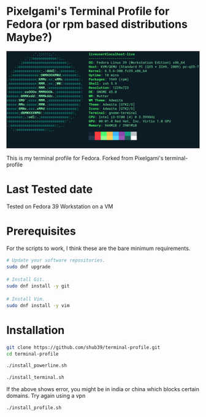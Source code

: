 # Pixelgami's Terminal Profile for Fedora (or rpm based distributions Maybe?)

![terminal](./terminal_screenshot.png)

This is my terminal profile for Fedora. Forked from Pixelgami's terminal-profile

# Last Tested date
Tested on Fedora 39 Workstation on a VM

# Prerequisites

For the scripts to work, I think these are the bare minimum requirements.

```bash
# Update your software repositories.
sudo dnf upgrade

# Install Git.
sudo dnf install -y git

# Install Vim.
sudo dnf install -y vim
```

# Installation

```bash
git clone https://github.com/shub39/terminal-profile.git
cd terminal-profile
```

```bash
./install_powerline.sh
```

```bash
./install_terminal.sh
```
If the above shows error, you might be in india or china which blocks certain domains. Try again using a vpn

```bash
./install_profile.sh
```
